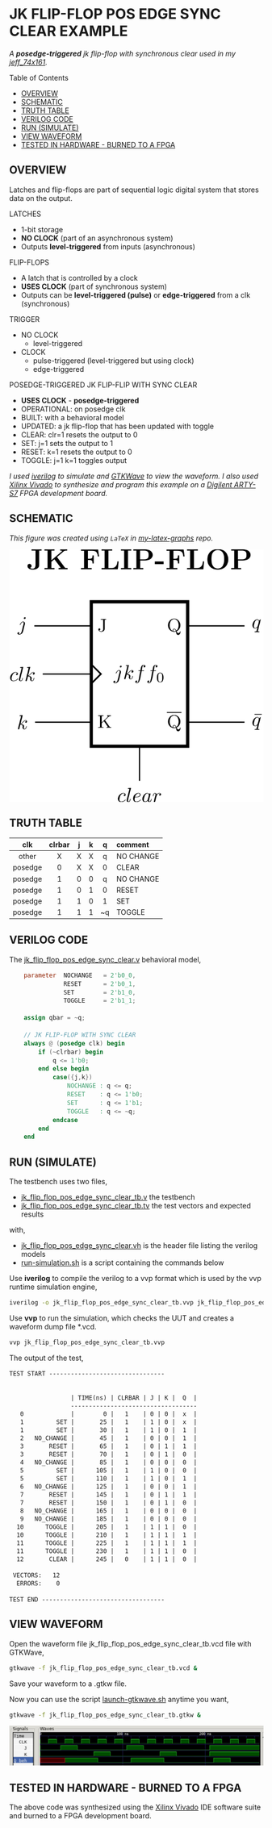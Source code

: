 # JK FLIP-FLOP POS EDGE SYNC CLEAR EXAMPLE

_A **posedge-triggered** jk flip-flop
with synchronous clear
used in my
[jeff_74x161](https://github.com/JeffDeCola/my-verilog-examples/tree/master/sequential-logic/counters/jeff_74x161)._

Table of Contents

* [OVERVIEW](https://github.com/JeffDeCola/my-verilog-examples/tree/master/basic-code/sequential-logic/jk_flip_flop_pos_edge_sync_clear#overview)
* [SCHEMATIC](https://github.com/JeffDeCola/my-verilog-examples/tree/master/basic-code/sequential-logic/jk_flip_flop_pos_edge_sync_clear#schematic)
* [TRUTH TABLE](https://github.com/JeffDeCola/my-verilog-examples/tree/master/basic-code/sequential-logic/jk_flip_flop_pos_edge_sync_clear#truth-table)
* [VERILOG CODE](https://github.com/JeffDeCola/my-verilog-examples/tree/master/basic-code/sequential-logic/jk_flip_flop_pos_edge_sync_clear#verilog-code)
* [RUN (SIMULATE)](https://github.com/JeffDeCola/my-verilog-examples/tree/master/basic-code/sequential-logic/jk_flip_flop_pos_edge_sync_clear#run-simulate)
* [VIEW WAVEFORM](https://github.com/JeffDeCola/my-verilog-examples/tree/master/basic-code/sequential-logic/jk_flip_flop_pos_edge_sync_clear#view-waveform)
* [TESTED IN HARDWARE - BURNED TO A FPGA](https://github.com/JeffDeCola/my-verilog-examples/tree/master/basic-code/sequential-logic/jk_flip_flop_pos_edge_sync_clear#tested-in-hardware---burned-to-a-fpga)

## OVERVIEW

Latches and flip-flops are part of sequential logic
digital system that stores data on the output.

LATCHES

* 1-bit storage
* **NO CLOCK** (part of an asynchronous system)
* Outputs **level-triggered** from inputs (asynchronous)

FLIP-FLOPS

* A latch that is controlled by a clock
* **USES CLOCK** (part of synchronous system)
* Outputs can be **level-triggered (pulse)**
  or **edge-triggered** from a clk (synchronous)

TRIGGER

* NO CLOCK
  * level-triggered
* CLOCK
  * pulse-triggered (level-triggered but using clock)
  * edge-triggered

POSEDGE-TRIGGERED JK FLIP-FLIP WITH SYNC CLEAR

* **USES CLOCK** - **posedge-triggered**
* OPERATIONAL: on posedge clk
* BUILT: with a behavioral model
* UPDATED: a jk flip-flop that has been updated with toggle
* CLEAR: clr=1 resets the output to 0
* SET: j=1 sets the output to 1
* RESET: k=1 resets the output to 0
* TOGGLE: j=1 k=1 toggles output

_I used
[iverilog](https://github.com/JeffDeCola/my-cheat-sheets/tree/master/hardware/tools/simulation/iverilog-cheat-sheet)
to simulate and
[GTKWave](https://github.com/JeffDeCola/my-cheat-sheets/tree/master/hardware/tools/simulation/gtkwave-cheat-sheet)
to view the waveform. I also used
[Xilinx Vivado](https://github.com/JeffDeCola/my-cheat-sheets/tree/master/hardware/tools/synthesis/xilinx-vivado-cheat-sheet)
to synthesize and program this example on a
[Digilent ARTY-S7](https://github.com/JeffDeCola/my-cheat-sheets/tree/master/hardware/development/fpga-development-boards/digilent-arty-s7-cheat-sheet)
FPGA development board._

## SCHEMATIC

_This figure was created using `LaTeX` in
[my-latex-graphs](https://github.com/JeffDeCola/my-latex-graphs/tree/master/mathematics/applied/electrical-engineering/sequential-logic/jk-flip-flop-pos-edge-sync-clear)
repo._

<p align="center">
    <img src="svgs/jk-flip-flop-pos-edge-sync-clear.svg"
    align="middle"
</p>

## TRUTH TABLE

| clk       |  clrbar |  j  |  k  |  q  | comment     |
|:---------:|:-------:|:---:|:---:|:---:|:------------|
|  other    |  X      |  X  |  X  |  q  | NO CHANGE   |
|  posedge  |  0      |  X  |  X  |  0  | CLEAR       |
|  posedge  |  1      |  0  |  0  |  q  | NO CHANGE   |
|  posedge  |  1      |  0  |  1  |  0  | RESET       |
|  posedge  |  1      |  1  |  0  |  1  | SET         |
|  posedge  |  1      |  1  |  1  | ~q  | TOGGLE      |

## VERILOG CODE

The
[jk_flip_flop_pos_edge_sync_clear.v](https://github.com/JeffDeCola/my-verilog-examples/blob/master/basic-code/sequential-logic/jk_flip_flop_pos_edge_sync_clear/jk_flip_flop_pos_edge_sync_clear.v)
behavioral model,

```verilog
    parameter  NOCHANGE   = 2'b0_0,
               RESET      = 2'b0_1,
               SET        = 2'b1_0,
               TOGGLE     = 2'b1_1;

    assign qbar = ~q;

    // JK FLIP-FLOP WITH SYNC CLEAR
    always @ (posedge clk) begin
        if (~clrbar) begin
            q <= 1'b0;
        end else begin
            case({j,k})
                NOCHANGE : q <= q;
                RESET    : q <= 1'b0;
                SET      : q <= 1'b1;
                TOGGLE   : q <= ~q;
            endcase
        end
    end
```

## RUN (SIMULATE)

The testbench uses two files,

* [jk_flip_flop_pos_edge_sync_clear_tb.v](https://github.com/JeffDeCola/my-verilog-examples/blob/master/basic-code/sequential-logic/jk_flip_flop_pos_edge_sync_clear/jk_flip_flop_pos_edge_sync_clear_tb.v)
  the testbench
* [jk_flip_flop_pos_edge_sync_clear_tb.tv](https://github.com/JeffDeCola/my-verilog-examples/blob/master/basic-code/sequential-logic/jk_flip_flop_pos_edge_sync_clear/jk_flip_flop_pos_edge_sync_clear_tb.tv)
  the test vectors and expected results

with,

* [jk_flip_flop_pos_edge_sync_clear.vh](https://github.com/JeffDeCola/my-verilog-examples/blob/master/basic-code/sequential-logic/jk_flip_flop_pos_edge_sync_clear/jk_flip_flop_pos_edge_sync_clear.vh)
  is the header file listing the verilog models
* [run-simulation.sh](https://github.com/JeffDeCola/my-verilog-examples/blob/master/basic-code/sequential-logic/jk_flip_flop_pos_edge_sync_clear/run-simulation.sh)
  is a script containing the commands below

Use **iverilog** to compile the verilog to a vvp format
which is used by the vvp runtime simulation engine,

```bash
iverilog -o jk_flip_flop_pos_edge_sync_clear_tb.vvp jk_flip_flop_pos_edge_sync_clear_tb.v jk_flip_flop_pos_edge_sync_clear.vh
```

Use **vvp** to run the simulation, which checks the UUT
and creates a waveform dump file *.vcd.

```bash
vvp jk_flip_flop_pos_edge_sync_clear_tb.vvp
```

The output of the test,

```text
TEST START --------------------------------

                                      
                 | TIME(ns) | CLRBAR | J | K |  Q  |
                 -----------------------------------
   0             |        0 |   1    | 0 | 0 |  x  |
   1         SET |       25 |   1    | 1 | 0 |  x  |
   1         SET |       30 |   1    | 1 | 0 |  1  |
   2   NO_CHANGE |       45 |   1    | 0 | 0 |  1  |
   3       RESET |       65 |   1    | 0 | 1 |  1  |
   3       RESET |       70 |   1    | 0 | 1 |  0  |
   4   NO_CHANGE |       85 |   1    | 0 | 0 |  0  |
   5         SET |      105 |   1    | 1 | 0 |  0  |
   5         SET |      110 |   1    | 1 | 0 |  1  |
   6   NO_CHANGE |      125 |   1    | 0 | 0 |  1  |
   7       RESET |      145 |   1    | 0 | 1 |  1  |
   7       RESET |      150 |   1    | 0 | 1 |  0  |
   8   NO_CHANGE |      165 |   1    | 0 | 0 |  0  |
   9   NO_CHANGE |      185 |   1    | 0 | 0 |  0  |
  10      TOGGLE |      205 |   1    | 1 | 1 |  0  |
  10      TOGGLE |      210 |   1    | 1 | 1 |  1  |
  11      TOGGLE |      225 |   1    | 1 | 1 |  1  |
  11      TOGGLE |      230 |   1    | 1 | 1 |  0  |
  12       CLEAR |      245 |   0    | 1 | 1 |  0  |

 VECTORS:   12
  ERRORS:    0

TEST END ----------------------------------
```

## VIEW WAVEFORM

Open the waveform file jk_flip_flop_pos_edge_sync_clear_tb.vcd file with GTKWave,

```bash
gtkwave -f jk_flip_flop_pos_edge_sync_clear_tb.vcd &
```

Save your waveform to a .gtkw file.

Now you can use the script
[launch-gtkwave.sh](https://github.com/JeffDeCola/my-verilog-examples/blob/master/launch-GTKWave-script/launch-gtkwave.sh)
anytime you want,

```bash
gtkwave -f jk_flip_flop_pos_edge_sync_clear_tb.gtkw &
```

![jk_flip_flop_pos_edge_sync_clear-waveform.jpg](../../../docs/pics/basic-code/jk_flip_flop_pos_edge_sync_clear-waveform.jpg)

## TESTED IN HARDWARE - BURNED TO A FPGA

The above code was synthesized using the
[Xilinx Vivado](https://github.com/JeffDeCola/my-cheat-sheets/tree/master/hardware/tools/synthesis/xilinx-vivado-cheat-sheet)
IDE software suite and burned to a FPGA development board.
